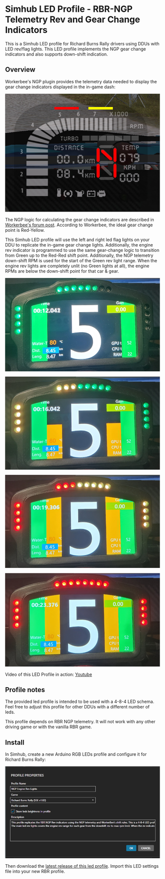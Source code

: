 # Simhub LED Profile - RBR-NGP Telemetry Rev and Gear Change Indicators
This is a Simhub LED profile for Richard Burns Rally drivers using DDUs with LED rev/flag lights. This LED profile implements the NGP gear change indicators and also supports down-shift indication.

## Overview

Workerbee's NGP plugin provides the telemetry data needed to display the gear change indicators displayed in the in-game dash:

![In-Game Dash](images/RBR_In-Game_Dash.jpeg)

The NGP logic for calculating the gear change indicators are described in [Workerbee's forum post](http://www.ly-racing.de/viewtopic.php?t=7928). According to Workerbee, the ideal gear change point is Red-Yellow.

This Simhub LED profile will use the left and right led flag lights on your DDU to replicate the in-game gear change lights. Additionally, the engine rev indicator is programmed to use the same gear-change logic to transition from Green up to the Red-Red shift point. Additionally, the NGP telemetry down-shift RPM is used for the start of the Green rev light range. When the engine rev lights are completely unlit (no Green lights at all), the engine RPMs are below the down-shift point for that car & gear.

![Gear Change - Green-Off](images/Green-Off.jpeg)

![Gear Change - Yellow-Green](images/Yellow-Green.jpeg)

![Gear Change - Red-Yellow](images/Red-Yellow.jpeg)

![Gear Change - Red-Red](images/Red-Red.jpeg)

Video of this LED Profile in action: [Youtube](https://youtu.be/1eHaPtXr-ZM)

## Profile notes

The provided led profile is intended to be used with a 4-8-4 LED schema. Feel free to adjust this profile for other DDUs with a different number of leds.

This profile depends on RBR NGP telemetry. It will not work with any other driving game or with the vanilla RBR game.

## Install

In Simhub, create a new Arduino RGB LEDs profile and configure it for Richard Burns Rally:

![Example Profile](images/Simhub_RGB_LED_Profile.png)

Then download the [latest release of this led profile](https://github.com/Solarahawk/Simhub-RBR-NGP-Telemetry-Rev-Gear-Change-LEDs/releases/latest). Import this LED settings file into your new RBR profile.

